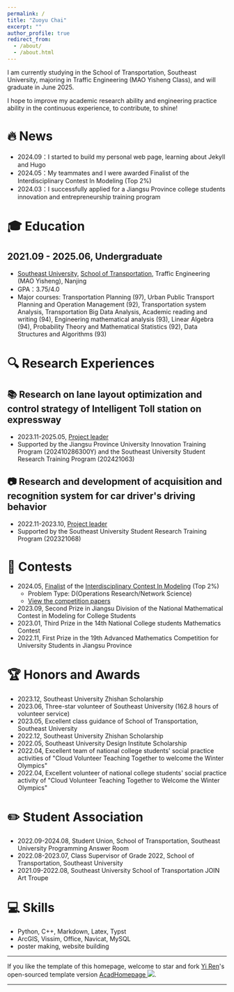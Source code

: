 ```yaml
---
permalink: /
title: "Zuoyu Chai"
excerpt: ""
author_profile: true
redirect_from:
  - /about/
  - /about.html
---
```


<span class='anchor' id='-about-me'></span>

I am currently studying in the School of Transportation, Southeast University, majoring in Traffic Engineering (MAO Yisheng Class), and will graduate in June 2025.

I hope to improve my academic research ability and engineering practice ability in the continuous experience, to contribute, to shine!

# 🔥 News
- 2024.09：I started to build my personal web page, learning about Jekyll and Hugo
- 2024.05：My teammates and I were awarded Finalist of the Interdisciplinary Contest In Modeling (Top 2%)
- 2024.03：I successfully applied for a Jiangsu Province college students innovation and entrepreneurship training program

# 🎓 Education
## 2021.09 - 2025.06, Undergraduate
- [Southeast University](https://www.seu.edu.cn), [School of Transportation](https://tc.seu.edu.cn), Traffic Engineering (MAO Yisheng), Nanjing
- GPA：3.75/4.0
- Major courses: Transportation Planning (97), Urban Public Transport Planning and Operation Management (92), Transportation system Analysis, Transportation Big Data Analysis, Academic reading and writing (94), Engineering mathematical analysis (93), Linear Algebra (94), Probability Theory and Mathematical Statistics (92), Data Structures and Algorithms (93)


# 🔍 Research Experiences

## 📚 Research on lane layout optimization and control strategy of Intelligent Toll station on expressway
- 2023.11-2025.05, <u>Project leader</u>
- Supported by the Jiangsu Province University Innovation Training Program (202410286300Y) and the Southeast University Student Research Training Program (202421063)

## 📷 Research and development of acquisition and recognition system for car driver's driving behavior
- 2022.11-2023.10, <u>Project leader</u>
- Supported by the Southeast University Student Research Training Program (202321068)



# 🏅 Contests
- 2024.05, [Finalist](https://www.comap-math.org/mcm/2024Certs/2418844.pdf) of the [Interdisciplinary Contest In Modeling](https://www.comap.com/contests/mcm-icm) (Top 2%) 
  - Problem Type: D(Operations Research/Network Science)
  - [View the competition papers](/files/A%20network%20flow%20control%20model%20for%20the%20water%20level%20%20of%20the%20Great%20Lakes.pdf)
- 2023.09, Second Prize in Jiangsu Division of the National Mathematical Contest in Modeling for College Students
- 2023.01, Third Prize in the 14th National College students Mathematics Contest
- 2022.11, First Prize in the 19th Advanced Mathematics Competition for University Students in Jiangsu Province

# 🏆 Honors and Awards
- 2023.12, Southeast University Zhishan Scholarship
- 2023.06, Three-star volunteer of Southeast University (162.8 hours of volunteer service)
- 2023.05, Excellent class guidance of School of Transportation, Southeast University
- 2022.12, Southeast University Zhishan Scholarship
- 2022.05, Southeast University Design Institute Scholarship
- 2022.04, Excellent team of national college students' social practice activities of "Cloud Volunteer Teaching Together to welcome the Winter Olympics"
- 2022.04, Excellent volunteer of national college students' social practice activity of "Cloud Volunteer Teaching Together to Welcome the Winter Olympics"

<span class='anchor' id='-student-association'></span>

# ✏️ Student Association
- 2022.09-2024.08, Student Union, School of Transportation, Southeast University Programming Answer Room
- 2022.08-2023.07, Class Supervisor of Grade 2022, School of Transportation, Southeast University
- 2021.09-2022.08, Southeast University School of Transportation JOIN Art Troupe

# 💻 Skills
- Python, C++, Markdown, Latex, Typst
- ArcGIS, Vissim, Office, Navicat, MySQL
- poster making, website building

---

If you like the template of this homepage, welcome to star and fork [Yi Ren](https://github.com/RayeRen)'s open-sourced template version [AcadHomepage ![](https://img.shields.io/github/stars/RayeRen/acad-homepage.github.io?style=social)](https://github.com/RayeRen/acad-homepage.github.io).

---
